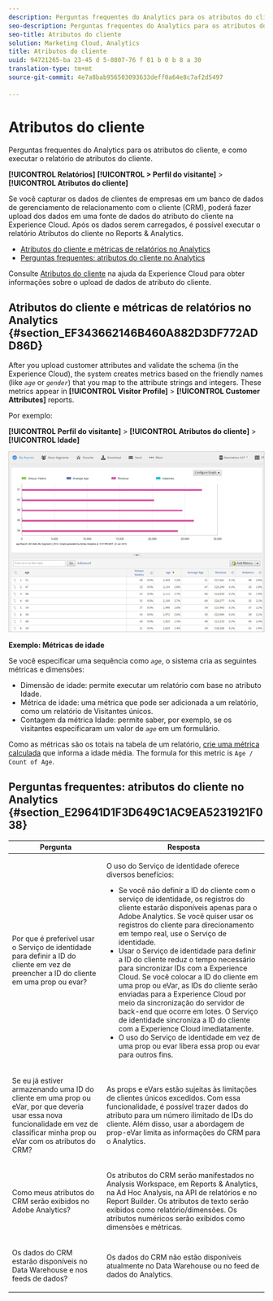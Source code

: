 ```yaml
---
description: Perguntas frequentes do Analytics para os atributos do cliente, e como executar o relatório de atributos do cliente.
seo-description: Perguntas frequentes do Analytics para os atributos do cliente, e como executar o relatório de atributos do cliente.
seo-title: Atributos do cliente
solution: Marketing Cloud, Analytics
title: Atributos do cliente
uuid: 94721265-ba 23-45 d 5-8807-76 f 81 b 0 b 8 a 30
translation-type: tm+mt
source-git-commit: 4e7a8bab956503093633deff0a64e8c7af2d5497

---
```



# Atributos do cliente

Perguntas frequentes do Analytics para os atributos do cliente, e como executar o relatório de atributos do cliente.

**[!UICONTROL Relatórios]** **[!UICONTROL &gt; Perfil do visitante]** &gt; **[!UICONTROL Atributos do cliente]**

Se você capturar os dados de clientes de empresas em um banco de dados de gerenciamento de relacionamento com o cliente (CRM), poderá fazer upload dos dados em uma fonte de dados do atributo do cliente na Experience Cloud. Após os dados serem carregados, é possível executar o relatório Atributos do cliente no Reports &amp; Analytics.

* [Atributos do cliente e métricas de relatórios no Analytics](../../../components/c-variables/dimensionslist/reports-customer-attributes.md#section_EF343662146B460A882D3DF772ADD86D)
* [Perguntas frequentes: atributos do cliente no Analytics](../../../components/c-variables/dimensionslist/reports-customer-attributes.md#section_E29641D1F3D649C1AC9EA5231921F038)

Consulte [Atributos do cliente](https://marketing.adobe.com/resources/help/en_US/mcloud/index.html?f=attributes) na ajuda da Experience Cloud para obter informações sobre o upload de dados de atributo do cliente.

## Atributos do cliente e métricas de relatórios no Analytics {#section_EF343662146B460A882D3DF772ADD86D}

After you upload customer attributes and validate the schema (in the Experience Cloud), the system creates metrics based on the friendly names (like *`age`* or *`gender`*) that you map to the attribute strings and integers. These metrics appear in **[!UICONTROL Visitor Profile]** &gt; **[!UICONTROL Customer Attributes]** reports.

Por exemplo:

**[!UICONTROL Perfil do visitante]** &gt; **[!UICONTROL Atributos do cliente]** &gt; **[!UICONTROL Idade]**

![](assets/report_age.png)

**Exemplo: Métricas de idade**

Se você especificar uma sequência como *`age`*, o sistema cria as seguintes métricas e dimensões:

* Dimensão de idade: permite executar um relatório com base no atributo Idade.
* Métrica de idade: uma métrica que pode ser adicionada a um relatório, como um relatório de Visitantes únicos.
* Contagem da métrica Idade: permite saber, por exemplo, se os visitantes especificaram um valor de *`age`* em um formulário.

Como as métricas são os totais na tabela de um relatório, [crie uma métrica calculada](https://marketing.adobe.com/resources/help/en_US/analytics/calcmetrics/) que informa a idade média. The formula for this metric is `Age / Count of Age`.

## Perguntas frequentes: atributos do cliente no Analytics {#section_E29641D1F3D649C1AC9EA5231921F038}

<table id="table_88631069013B408EBB0A810657662B36"> 
 <thead> 
  <tr> 
   <th colname="col1" class="entry"> Pergunta </th> 
   <th colname="col2" class="entry"> Resposta </th> 
  </tr> 
 </thead>
 <tbody> 
  <tr> 
   <td colname="col1"> <p>Por que é preferível usar o Serviço de identidade para definir a ID do cliente em vez de preencher a ID do cliente em uma prop ou evar? </p> </td> 
   <td colname="col2"> <p>O uso do Serviço de identidade oferece diversos benefícios: </p> 
    <ul id="ul_5D3659604D43419F9CA5920B4F93728E"> 
     <li id="li_BA2EF0715C5A47EFAFA7191CFAD088A4">Se você não definir a ID do cliente com o serviço de identidade, os registros do cliente estarão disponíveis apenas para o Adobe Analytics. Se você quiser usar os registros do cliente para direcionamento em tempo real, use o Serviço de identidade. </li> 
     <li id="li_228358684E474A298E39578D427BF932">Usar o Serviço de identidade para definir a ID do cliente reduz o tempo necessário para sincronizar IDs com a Experience Cloud. Se você colocar a ID do cliente em uma prop ou eVar, as IDs do cliente serão enviadas para a Experience Cloud por meio da sincronização do servidor de back-end que ocorre em lotes. O Serviço de identidade sincroniza a ID do cliente com a Experience Cloud imediatamente. </li> 
     <li id="li_BCF28219E4014FCF9F747C3D8D270526"> O uso do Serviço de identidade em vez de uma prop ou evar libera essa prop ou evar para outros fins. </li> 
    </ul> </td> 
  </tr> 
  <tr> 
   <td colname="col1"> <p>Se eu já estiver armazenando uma ID do cliente em uma prop ou eVar, por que deveria usar essa nova funcionalidade em vez de classificar minha prop ou eVar com os atributos do CRM? </p> </td> 
   <td colname="col2"> <p>As props e eVars estão sujeitas às limitações de clientes únicos excedidos. Com essa funcionalidade, é possível trazer dados do atributo para um número ilimitado de IDs do cliente. Além disso, usar a abordagem de prop-eVar limita as informações do CRM para o Analytics. </p> </td> 
  </tr> 
  <tr> 
   <td colname="col1"> <p>Como meus atributos do CRM serão exibidos no Adobe Analytics? </p> </td> 
   <td colname="col2"> <p>Os atributos do CRM serão manifestados no Analysis Workspace, em Reports &amp; Analytics, na Ad Hoc Analysis, na API de relatórios e no Report Builder. Os atributos de texto serão exibidos como relatório/dimensões. Os atributos numéricos serão exibidos como dimensões e métricas. </p> </td> 
  </tr> 
  <tr> 
   <td colname="col1"> <p>Os dados do CRM estarão disponíveis no Data Warehouse e nos feeds de dados? </p> </td> 
   <td colname="col2"> <p>Os dados do CRM não estão disponíveis atualmente no Data Warehouse ou no feed de dados do Analytics. </p> </td> 
  </tr> 
 </tbody> 
</table>

